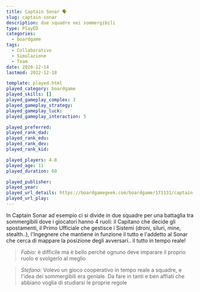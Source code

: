 ```yaml
---
title: Captain Sonar 🗣
slug: captain-sonar
description: due squadre nei sommergibili
type: PlayED
categories:
  - boardgame
tags:
  - Collaborativo
  - Simulazione
  - Team
date: 2020-12-14
lastmod: 2022-12-18

template: played.html
played_category: boardgame
played_skills: []
played_gameplay_complex: 3
played_gameplay_strategy:
played_gameplay_luck:
played_gameplay_interaction: 5

played_preferred:
played_rank_dad: 
played_rank_edu: 
played_rank_dev: 
played_rank_kid: 

played_players: 4-8
played_age: 11
played_duration: 60

played_publisher: 
played_year: 
played_url_details: https://boardgamegeek.com/boardgame/171131/captain-sonar
played_url_play: 
---
```


In Captain Sonar ad esempio ci si divide in due squadre per una battaglia tra sommergibili dove i giocatori hanno 4 ruoli: il Capitano che decide gli spostamenti, il Primo Ufficiale che gestisce i Sistemi (droni, siluri, mine, stealth..), l'Ingegnere che mantiene in funzione il tutto e l'addetto al Sonar che cerca di mappare la posizione degli avversari.. il tutto in tempo reale!

> *Fabio:*
> è difficile ma è bello perché ognuno deve imparare il proprio ruolo e svolgerlo al meglio

> *Stefano:*
> Volevo un gioco cooperativo in tempo reale a squadre, e l'idea dei sommergibili era geniale. Da fare in tanti e ben affiati che abbiano voglia di studiarsi le proprie regole


